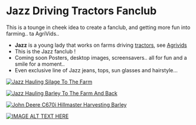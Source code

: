 # Jazz Driving Tractors Fanclub

This is a tounge in cheek idea to create a fanclub, and getting more fun into farming.. ta AgriVids..

- **Jazz** is a young lady that works on farms driving 
   [tractors](/tractors), see [Agrivids](https://www.youtube.com/user/AgriVidsProductions)
- This is the Jazz fanclub !
- Coming soon Posters, desktop images, screensavers.. all for fun and a smile for a moment..
- Even exclusive line of Jazz jeans, tops, sun glasses and hairstyle...


[![Jazz Hauling Silage To The Farm](https://img.youtube.com/vi/CwgJot1DSCg/0.jpg)](https://www.youtube.com/watch?v=CwgJot1DSCg)

[![Jazz Hauling Barley To The Farm And Back](https://img.youtube.com/vi/l0BggXqyqAI/0.jpg)](https://www.youtube.com/watch?v=l0BggXqyqAI)

[![John Deere C670i Hillmaster Harvesting Barley](https://img.youtube.com/vi/ff7K5T8lfTg/0.jpg)](https://www.youtube.com/watch?v=ff7K5T8lfTg)


[![IMAGE ALT TEXT HERE](https://img.youtube.com/vi/qv0D_lk7950/0.jpg)](https://www.youtube.com/watch?v=qv0D_lk7950)





